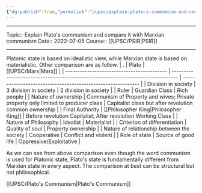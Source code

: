 ```yaml
---
{"dg-publish":true,"permalink":"/upsc/explain-plato-s-communism-and-compare-it-with-marxian-communism/","dgHomeLink":true,"dgPassFrontmatter":false}
---
```


----
Topic:: Explain Plato's communism and compare it with Marxian communism
Date:: 2022-07-05
Course:: [[UPSC/PSIR|PSIR]] 

----
Platonic state is based on idealistic view, while Marxian state is based on materialistic. Other comparison are as follow.
| .                                          | Plato                                                                            | [[UPSC/Marx|Marx]]                                                     |
| ------------------------------------------ | -------------------------------------------------------------------------------- | ------------------------------------------------------------ |
| Division in society                        | 3 division in society                                                            | 2 division in society                                        |
| Ruler                                      | Guardian Class                                                                   | Rich people                                                  |
| Nature of ownership                        | Communism of Property and wives; Private property only limited to producer class | Capitalist class  but after revolution common ownership      |
| Final Authority                            | [[Philosopher King|Philosopher King]]                                                             | Before revolution Capitalist; After revolution Working Class |
| Nature of Philosophy                       | Idealist                                                                         | Materialist                                                  |
| Criterion of differentiation               | Quality of soul                                                                  | Property ownership                                           |
| Nature of relationship between the society | Cooperative                                                                      | Conflict and violent                                         |
| Role of state                              | Source of good life                                                              | Oppressive/Exploitative                                      |

As we can see from above comparison even though the word communism is used for Platonic state, Plato's state is fundamentally different from Marxian state in every aspect. The comparison at best can be structural but not philosophical. 

[[UPSC/Plato's Communism|Plato's Communism]]